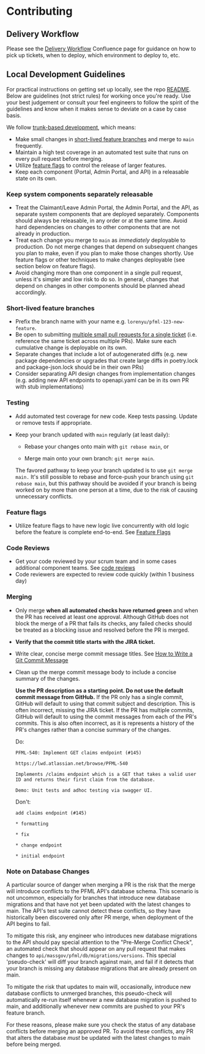 # Contributing

## Delivery Workflow

Please see the [Delivery Workflow](https://lwd.atlassian.net/wiki/spaces/DD/pages/306577409/Delivery+Workflow)
Confluence page for guidance on how to pick up tickets, when to deploy, which environment to deploy to, etc.

## Local Development Guidelines

For practical instructions on getting set up locally, see the repo [README](../README.md).
Below are guidelines (not strict rules) for working once you're ready. Use your best judgement or consult your feel engineers to follow the spirit of the guidelines and know when it makes sense to deviate on a case by case basis.

We follow [trunk-based development](https://trunkbaseddevelopment.com/), which means:

- Make small changes in [short-lived feature branches](https://trunkbaseddevelopment.com/short-lived-feature-branches/) and merge to `main` frequently.
- Maintain a high test coverage in an automated test suite that runs on every pull request before merging.
- Utilize [feature flags](https://trunkbaseddevelopment.com/feature-flags/) to control the release of larger features.
- Keep each component (Portal, Admin Portal, and API) in a releasable state on its own.

### Keep system components separately releasable

- Treat the Claimant/Leave Admin Portal, the Admin Portal, and the API, as separate system components that are deployed separately. Components should always be releasable, in any order or at the same time. Avoid hard dependencies on changes to other components that are not already in production.
- Treat each change you merge to `main` as _immediately_ deployable to production. Do not merge changes that depend on subsequent changes you plan to make, even if you plan to make those changes shortly. Use feature flags or other techniques to make changes deployable (see section below on feature flags).
- Avoid changing more than one component in a single pull request, unless it's simpler and low risk to do so. In general, changes that depend on changes in other components should be planned ahead accordingly.

### Short-lived feature branches

- Prefix the branch name with your name e.g. `lorenyu/pfml-123-new-feature`.
- Be open to submitting [multiple small pull requests for a single ticket](https://trunkbaseddevelopment.com/short-lived-feature-branches/#pitfalls) (i.e. reference the same ticket across multiple PRs). Make sure each cumulative change is deployable on its own.
- Separate changes that include a lot of autogenerated diffs (e.g. new package dependencies or upgrades that create large diffs in poetry.lock and package-json.lock should be in their own PRs)
- Consider separating API design changes from implementation changes (e.g. adding new API endpoints to openapi.yaml can be in its own PR with stub implementations)

### Testing

- Add automated test coverage for new code​. Keep tests passing. Update or remove tests if appropriate.
- Keep your branch updated with `main` regularly (at least daily):

    - Rebase your changes onto main with `git rebase main`, or

    - Merge main onto your own branch: `git merge main`.
  
    The favored pathway to keep your branch updated is to use `git merge main.`
    It's still possible to rebase and force-push your branch using `git rebase main`, but this pathway should be avoided
    if your branch is being worked on by more than one person at a time, due to the risk of causing unnecessary conflicts.

### Feature flags

- Utilize feature flags to have new logic live concurrently with old logic before the feature is complete end-to-end. See [Feature Flags](./portal/feature-flags.md)

### Code Reviews

- Get your code reviewed by your scrum team and in some cases additional component teams. See [code reviews](./code-reviews.md)
- Code reviewers are expected to review code quickly (within 1 business day)

### Merging

- Only merge **when all automated checks have returned green** and when the PR has received at least one approval.
  Although GitHub does not block the merge of a PR that fails its checks, any failed checks
  should be treated as a blocking issue and resolved before the PR is merged.
- **Verify that the commit title starts with the JIRA ticket.**
- Write clear, concise merge commit message titles. See [How to Write a Git Commit Message](https://chris.beams.io/posts/git-commit/#seven-rules)
- Clean up the merge commit message body to include a concise summary of the changes.

  **Use the PR description as a starting point. Do not use the default commit message from GitHub.**
  If the PR only has a single commit, GitHub will default to using that commit subject and description.
  This is often incorrect, missing the JIRA ticket.
  If the PR has multiple commits, GitHub will default to using the commit messages from each of the PR's commits.
  This is also often incorrect, as it is represents a history of the PR's changes rather than a concise summary of the changes.

  Do:

      PFML-540: Implement GET claims endpoint (#145)

      https://lwd.atlassian.net/browse/PFML-540

      Implements /claims endpoint which is a GET that takes a valid user ID and returns their first claim from the database.

      Demo: Unit tests and adhoc testing via swagger UI.
    
  Don't:

      add claims endpoint (#145)
    
      * formatting
    
      * fix
    
      * change endpoint
    
      * initial endpoint

### Note on Database Changes

A particular source of danger when merging a PR is the risk that the merge will introduce conflicts
to the PFML API's database schema. This scenario is not uncommon, especially for branches that
introduce new database migrations and that have not yet been updated with the latest changes to main.
The API's test suite cannot detect these conflicts, so they have historically been discovered
only after PR merge, when deployment of the API begins to fail.

To mitigate this risk, any engineer who introduces new database migrations to the API should pay special attention to the
"Pre-Merge Conflict Check", an automated check that should appear on any pull request that makes changes to `api/massgov/pfml/db/migrations/versions`.
This special 'pseudo-check' will diff your branch against main, and fail if it detects that your branch is missing any
database migrations that are already present on main.

To mitigate the risk that updates to main will, occasionally, introduce new database conflicts to unmerged branches,
this pseudo-check will automatically re-run itself whenever a new database migration is pushed to main,
and additionally whenever new commits are pushed to your PR's feature branch.

For these reasons, please make sure you check the status of any database conflicts before merging an approved PR.
To avoid these conflicts, any PR that alters the database _must_ be updated with the latest changes to main before being merged.
